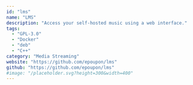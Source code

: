 ```yaml
---
id: "lms"
name: "LMS"
description: "Access your self-hosted music using a web interface."
tags:
  - "GPL-3.0"
  - "Docker"
  - "deb"
  - "C++"
category: "Media Streaming"
website: "https://github.com/epoupon/lms"
github: "https://github.com/epoupon/lms"
#image: "/placeholder.svg?height=300&width=400"
---
```


